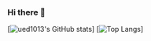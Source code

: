 ### Hi there 👋

[![ued1013's GitHub stats](https://github-readme-stats.vercel.app/api?username=ued1013&theme=vue-dark&show_icons=true)]
[![Top Langs](https://github-readme-stats.vercel.app/api/top-langs/?username=ued1013&theme=vue-dark&show_icons=true&layout=compact)]

<!--
**ued1013/ued1013** is a ✨ _special_ ✨ repository because its `README.md` (this file) appears on your GitHub profile.

Here are some ideas to get you started:

- 🔭 I’m currently working on ...
- 🌱 I’m currently learning ...
- 👯 I’m looking to collaborate on ...
- 🤔 I’m looking for help with ...
- 💬 Ask me about ...
- 📫 How to reach me: ...
- 😄 Pronouns: ...
- ⚡ Fun fact: ...
-->

